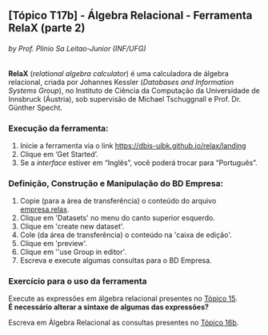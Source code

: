 ## [Tópico T17b] - Álgebra Relacional - Ferramenta RelaX (parte 2)
###### *by Prof. Plinio Sa Leitao-Junior (INF/UFG)*

**RelaX** (_relational algebra calculator_) é uma calculadora de álgebra relacional, criada por Johannes Kessler (_Databases and Information Systems Group_), no Instituto de Ciência da Computação da Universidade de Innsbruck (Áustria), sob supervisão de Michael Tschuggnall e Prof. Dr. Günther Specht.

### Execução da ferramenta:
1. Inicie a ferramenta via o link https://dbis-uibk.github.io/relax/landing
1. Clique em ‘Get Started’.
1. Se a _interface_ estiver em “Inglês”, você poderá trocar para “Português”.

### Definição, Construção e Manipulação do BD Empresa:
1. Copie (para a área de transferência) o conteúdo do arquivo [empresa.relax](../data/empresa.relax).
1. Clique em 'Datasets' no menu do canto superior esquerdo.
1. Clique em 'create new dataset'.
1. Cole (da área de transferência) o conteúdo na 'caixa de edição'.
1. Clique em 'preview'.
1. Clique em ''use Group in editor'.
1. Escreva e execute algumas consultas para o BD Empresa.

### Exercício para o uso da ferramenta

Execute as expressões em álgebra relacional presentes no [Tópico 15](./topico-15.md).<br>
**É necessário alterar a sintaxe de algumas das expressões?**

Escreva em Álgebra Relacional as consultas presentes no [Tópico 16b](./topico-16b.md).
